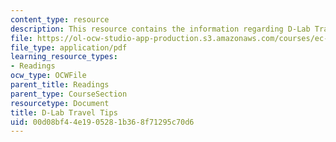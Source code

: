 ```yaml
---
content_type: resource
description: This resource contains the information regarding D-Lab Travel Tips.
file: https://ol-ocw-studio-app-production.s3.amazonaws.com/courses/ec-701j-d-lab-i-development-fall-2009/00d08bf44e1905281b368f71295c70d6_MITEC_701JF09_read33_tips.pdf
file_type: application/pdf
learning_resource_types:
- Readings
ocw_type: OCWFile
parent_title: Readings
parent_type: CourseSection
resourcetype: Document
title: D-Lab Travel Tips
uid: 00d08bf4-4e19-0528-1b36-8f71295c70d6
---
```

